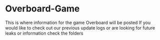 # Overboard-Game
This is where information for the game Overboard will be posted
If you would like to check out our previous update logs or are looking for future leaks or information check the folders

